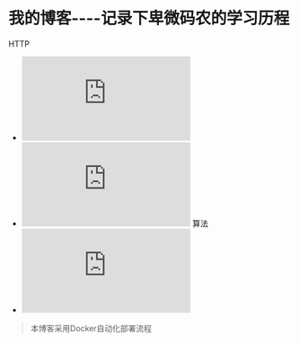 # 我的博客----记录下卑微码农的学习历程


HTTP
- ![CORS详解](http://www.strk2.cn/views/net/CORS.html)
- ![跟三次握手四次挥手说再见](http://www.strk2.cn/views/net/Shakehands-wave.html)
算法
- ![leetcode刷题](http://www.strk2.cn/views/datastructure&algorithm/algorithm.html)

> 本博客采用Docker自动化部署流程
